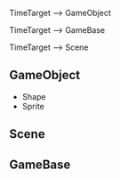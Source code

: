 

TimeTarget --> GameObject

TimeTarget --> GameBase

TimeTarget --> Scene

## GameObject

- Shape
- Sprite

## Scene

## GameBase

